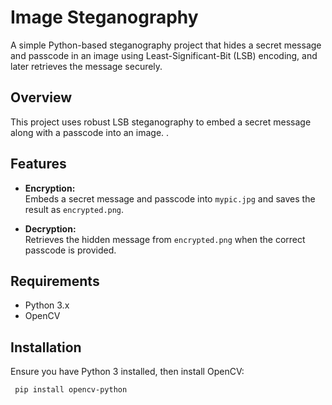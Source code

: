 # Image Steganography

A simple Python-based steganography project that hides a secret message and passcode in an image using Least-Significant-Bit (LSB) encoding, and later retrieves the message securely.

## Overview

This project uses robust LSB steganography to embed a secret message along with a passcode into an image. .

## Features

- **Encryption:**  
  Embeds a secret message and passcode into `mypic.jpg` and saves the result as `encrypted.png`.

- **Decryption:**  
  Retrieves the hidden message from `encrypted.png` when the correct passcode is provided.

## Requirements

- Python 3.x  
- OpenCV  

## Installation

Ensure you have Python 3 installed, then install OpenCV:

     pip install opencv-python
